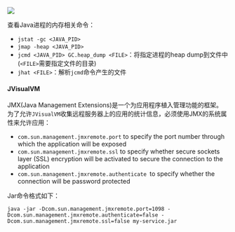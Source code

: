 ![](D:\Github\StudyNote\大数据\asset\JVM-Memory-Model.jpg)



查看Java进程的内存相关命令：

* `jstat -gc <JAVA_PID>`
* `jmap -heap <JAVA_PID>`
* `jcmd <JAVA_PID> GC.heap_dump <FILE>`：将指定进程的heap dump到文件中(`<FILE>`需要指定文件的目录)
* `jhat <FILE>`：解析`jcmd`命令产生的文件



#### JVisualVM



JMX(Java Management Extensions)是一个为应用程序植入管理功能的框架。为了允许`JVisualVM`收集远程服务器上的应用的统计信息，必须使用JMX的系统属性来允许应用：

- `com.sun.management.jmxremote.port` to specify the port number through which the application will be exposed
- `com.sun.management.jmxremote.ssl` to specify whether secure sockets layer (SSL) encryption will be activated to secure the connection to the application
- `com.sun.management.jmxremote.authenticate `to specify whether the connection will be password protected



Jar命令格式如下：

```
java -jar -Dcom.sun.management.jmxremote.port=1098 -Dcom.sun.management.jmxremote.authenticate=false -Dcom.sun.management.jmxremote.ssl=false my-service.jar
```















































